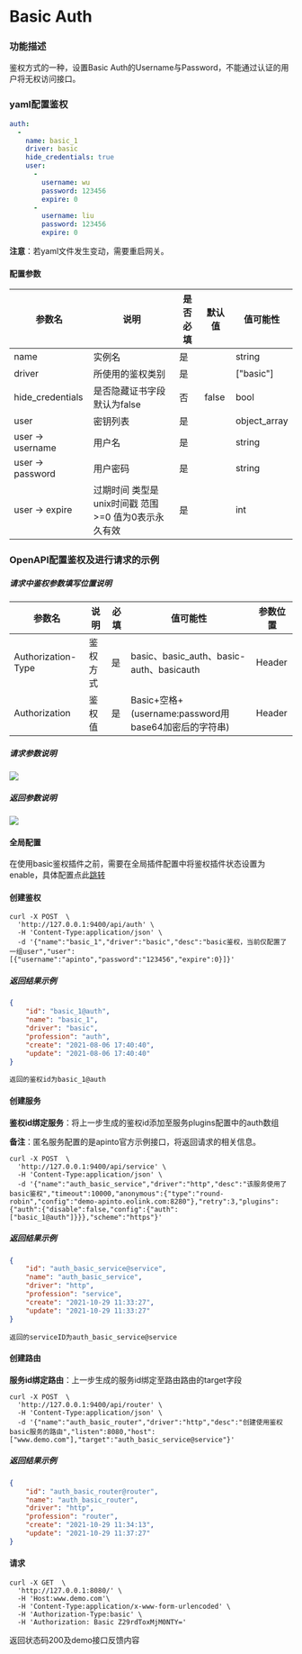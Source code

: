 # Basic Auth

### 功能描述

鉴权方式的一种，设置Basic Auth的Username与Password，不能通过认证的用户将无权访问接口。



### yaml配置鉴权

```yaml
auth:
  -
    name: basic_1
    driver: basic
    hide_credentials: true 
    user: 
      -
        username: wu  
        password: 123456  
        expire: 0
      -
        username: liu
        password: 123456
        expire: 0
```

**注意**：若yaml文件发生变动，需要重启网关。



#### 配置参数

| 参数名           | 说明                                                | 是否必填 | 默认值 | 值可能性     |
| ---------------- | --------------------------------------------------- | -------- | ------ | ------------ |
| name             | 实例名                                              | 是       |        | string       |
| driver           | 所使用的鉴权类别                                    | 是       |        | ["basic"]    |
| hide_credentials | 是否隐藏证书字段 默认为false                        | 否       | false  | bool         |
| user             | 密钥列表                                            | 是       |        | object_array |
| user -> username | 用户名                                              | 是       |        | string       |
| user -> password | 用户密码                                            | 是       |        | string       |
| user -> expire   | 过期时间 类型是unix时间戳 范围>=0 值为0表示永久有效 | 是       |        | int          |



### OpenAPI配置鉴权及进行请求的示例

##### 请求中鉴权参数填写位置说明

| 参数名             | 说明     | 必填 | 值可能性                                             | 参数位置 |
| ------------------ | -------- | ---- | ---------------------------------------------------- | -------- |
| Authorization-Type | 鉴权方式 | 是   | basic、basic_auth、basic-auth、basicauth             | Header   |
| Authorization      | 鉴权值   | 是   | Basic+空格+(username:password用base64加密后的字符串) | Header   |



##### 请求参数说明

![](http://data.eolinker.com/course/wdcjs36787e7a5e582eacc714c33a10035a323862935724.png)



##### 返回参数说明

![](http://data.eolinker.com/course/Up3FcE56ea9365a8b5b624eb7037a75969e0945194f7dad.png)

#### 全局配置

在使用basic鉴权插件之前，需要在全局插件配置中将鉴权插件状态设置为enable，具体配置点此[跳转](/docs/plugins)

#### 创建鉴权

```shell
curl -X POST  \
  'http://127.0.0.1:9400/api/auth' \
  -H 'Content-Type:application/json' \
  -d '{"name":"basic_1","driver":"basic","desc":"basic鉴权，当前仅配置了一组user","user":[{"username":"apinto","password":"123456","expire":0}]}'
```

##### 返回结果示例

```json
{
    "id": "basic_1@auth",
    "name": "basic_1",
    "driver": "basic",
    "profession": "auth",
    "create": "2021-08-06 17:40:40",
    "update": "2021-08-06 17:40:40"
}
```

```
返回的鉴权id为basic_1@auth
```



#### 创建服务

**鉴权id绑定服务**：将上一步生成的鉴权id添加至服务plugins配置中的auth数组

**备注**：匿名服务配置的是apinto官方示例接口，将返回请求的相关信息。

```shell
curl -X POST  \
  'http://127.0.0.1:9400/api/service' \
  -H 'Content-Type:application/json' \
  -d '{"name":"auth_basic_service","driver":"http","desc":"该服务使用了basic鉴权","timeout":10000,"anonymous":{"type":"round-robin","config":"demo-apinto.eolink.com:8280"},"retry":3,"plugins":{"auth":{"disable":false,"config":{"auth":["basic_1@auth"]}}},"scheme":"https"}'
```

##### 返回结果示例

```json
{
	"id": "auth_basic_service@service",
	"name": "auth_basic_service",
    "driver": "http",
	"profession": "service",
    "create": "2021-10-29 11:33:27",
	"update": "2021-10-29 11:33:27"
}
```

```
返回的serviceID为auth_basic_service@service
```



#### 创建路由

**服务id绑定路由**：上一步生成的服务id绑定至路由路由的target字段

```shell
curl -X POST  \
  'http://127.0.0.1:9400/api/router' \
  -H 'Content-Type:application/json' \
  -d '{"name":"auth_basic_router","driver":"http","desc":"创建使用鉴权basic服务的路由","listen":8080,"host":["www.demo.com"],"target":"auth_basic_service@service"}'
```

##### 返回结果示例

```json
{
	"id": "auth_basic_router@router",
	"name": "auth_basic_router",
    "driver": "http",
	"profession": "router",
    "create": "2021-10-29 11:34:13",
	"update": "2021-10-29 11:37:27"
}
```



#### 请求

```shell
curl -X GET  \
  'http://127.0.0.1:8080/' \
  -H 'Host:www.demo.com'\
  -H 'Content-Type:application/x-www-form-urlencoded' \
  -H 'Authorization-Type:basic' \
  -H 'Authorization: Basic Z29rdToxMjM0NTY='
```

返回状态码200及demo接口反馈内容